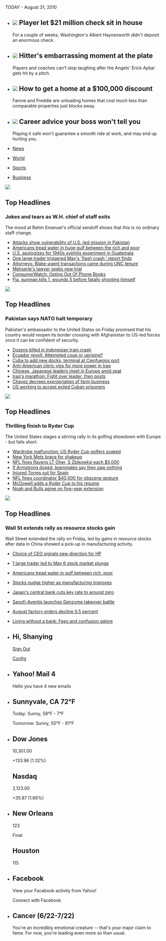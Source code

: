 TODAY - <span class="date">August 31, 2010</span>

-   ![](http://l1.yimg.com/a/i/ww/news/2010/10/01/nfl.jpg)
    Player let $21 million check sit in house
    -----------------------------------------

    For a couple of weeks, Washington's Albert Haynesworth didn't deposit an enormous check.

-   ![](http://l.yimg.com/a/i/ww/news/2010/10/01/aybar.jpg)
    Hitter's embarrassing moment at the plate
    -----------------------------------------

    Players and coaches can't stop laughing after the Angels' Erick Aybar gets hit by a pitch.

-   ![](http://l.yimg.com/a/i/ww/news/2010/09/30/home-discount.jpg)
    How to get a home at a $100,000 discount
    ----------------------------------------

    Fannie and Freddie are unloading homes that cost much less than comparable properties just blocks away.

-   ![](http://l.yimg.com/a/i/ww/news/2010/09/30/boss-pd.jpg)
    Career advice your boss won't tell you
    --------------------------------------

    Playing it safe won't guarantee a smooth ride at work, and may end up hurting you.

-   [News](#news-general)
-   [World](#news-world)
-   [Sports](#news-local)
-   [Business](#news-finance)

![](http://l.yimg.com/a/i/ww/news/2010/10/01/rouse2.jpg)

Top Headlines
-------------

### Jokes and tears as W.H. chief of staff exits

The mood at Rahm Emanuel's official sendoff shows that this is no ordinary staff change.

-   [Attacks show vulnerability of U.S.-led mission in Pakistan](#)
-   [Americans tread water in huge gulf between the rich and poor](#)
-   [U.S. apologizes for 1940s syphilis experiment in Guatemala](#)
-   [One large trader triggered May's 'flash crash,' report finds](#)
-   [Attorneys: Blake-agent transactions came during UNC tenure](#)
-   [Mehserle's lawyer seeks new trial](#)
-   [ConsumerWatch: Opting Out Of Phone Books](#)
-   [Fla. gunman kills 1, wounds 5 before fatally shooting himself](#)

![](http://d.yimg.com/a/p/afp/20101001/capt.photo_1285976649619-1-0.jpg)

Top Headlines
-------------

### Pakistan says NATO halt temporary

Pakistan's ambassador to the United States on Friday promised that his country would reopen its border crossing with Afghanistan to US-led forces once it can be confident of security.

-   [Dozens killed in Indonesian train crash](#)
-   [Ecuador revolt: Attempted coup or uprising?](#)
-   [Cuba to add new docks, terminal at Cienfuegos port](#)
-   [Anti-American cleric vies for more power in Iraq](#)
-   [Chinese, Japanese leaders meet in Europe amid spat](#)
-   [Iraq's marathon: Fight over leader, then posts](#)
-   [Chavez decrees expropriation of farm business](#)
-   [US working to accept exiled Cuban prisoners](#)

![](http://l.yimg.com/a/i/ww/news/2010/10/04/poulter-pd.jpg)

Top Headlines
-------------

### Thrilling finish to Ryder Cup

The United States stages a stirring rally in its golfing showdown with Europe - but falls short.

-   [Wardrobe malfunction: US Ryder Cup golfers soaked](#)
-   [New York Mets brace for shakeup](#)
-   [NFL fines Ravens LT Oher, S Zbikowksi each $5,000](#)
-   [If Armstrong doped, teammates say they saw nothing](#)
-   [Injured Torres out for Spain](#)
-   [NFL fines coordinator $40,000 for obscene gesture](#)
-   [McDowell adds a Ryder Cup to his resume](#)
-   [Noah and Bulls agree on five-year extension](#)

![](http://d.yimg.com/a/p/rids/20101001/i/r3042285636.jpg)

Top Headlines
-------------

### Wall St extends rally as resource stocks gain

Wall Street extended the rally on Friday, led by gains in resource stocks after data in China showed a pick-up in manufacturing activity.

-   [Choice of CEO signals new direction for HP](#)
-   [1 large trader led to May 6 stock market plunge](#)
-   [Americans tread water in gulf between rich, poor](#)
-   [Stocks nudge higher as manufacturing improves](#)
-   [Japan's central bank cuts key rate to around zero](#)
-   [Sanofi-Aventis launches Genzyme takeover battle](#)
-   [August factory orders decline 0.5 percent](#)
-   [Living without a bank: Fees and confusion galore](#)

-   Hi, Shanying
    ------------

    <a href="#" class="logout">Sign Out</a>

    <a href="#" class="configicon">Config</a>

-   Yahoo! Mail <span class="summary">4</span>
    ------------------------------------------

    Hello you have 4 new emails

-   Sunnyvale, CA <span class="summary">72°F</span>
    -----------------------------------------------

    Today: Sunny, 58°F - 7°F

    Tomorrow: Sunny, 55°F - 81°F

-   Dow Jones
    ---------

    10,301.00

    +133.96 (1.32%)

    Nasdaq
    ------

    2,123.00

    +35.87 (1.66%)

-   New Orleans
    -----------

    123

    Final

    Houston
    -------

    115

-   Facebook
    --------

    View your Facebook activity from Yahoo!

    Connect with Facebook

-   Cancer (6/22-7/22)
    ------------------

    You're an incredibly emotional creature -- that's your major claim to fame. For now, you're leading even more so than usual.

